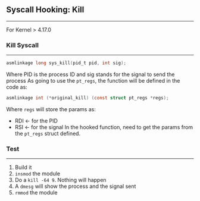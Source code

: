 ## Syscall Hooking: Kill
---
For Kernel > 4.17.0

### Kill Syscall
---
```c
asmlinkage long sys_kill(pid_t pid, int sig);
```
Where PID is the process ID and sig stands for the signal to send the process
As going to use the `pt_regs`, the function will be defined in the code as:
```c
asmlinkage int (*original_kill) (const struct pt_regs *regs);
```
Where `regs` will store the params as:
- RDI <- for the PID
- RSI <- for the signal
In the hooked function, need to get the params from the `pt_regs` struct defined.

### Test
---
1) Build it
2) `insmod` the module
3) Do a `kill -64 9`. Nothing will happen
4) A `dmesg` will show the process and the signal sent
5) `rmmod` the module
